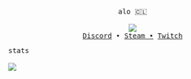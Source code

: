 <!-- Based On https://github.com/Pabszito/Pabszito, all credits to him -->

<p align="center">
  <br>
  <samp>alo 🇨🇱<samp> 
  <br>
  <br>
    <img src="https://cdn.discordapp.com/attachments/852809959788118018/1079253708451352717/mcpfp_-_wixent.png"/>
  <br>
  <samp> 
    <a href="https://discordapp.com/users/465166902939877376">Discord</a> •
    <a href="https://steamcommunity.com/profiles/76561199041523444">Steam •</a>
    <a href="https://www.twitch.tv/wixent">Twitch</a>
  </samp>
  <br>
</p>


  <summary>
    <samp>stats</samp>
  </summary>
  <br>
  <img src="https://github-readme-stats.vercel.app/api?username=Wixent&count_private=true&theme=dark"/>
